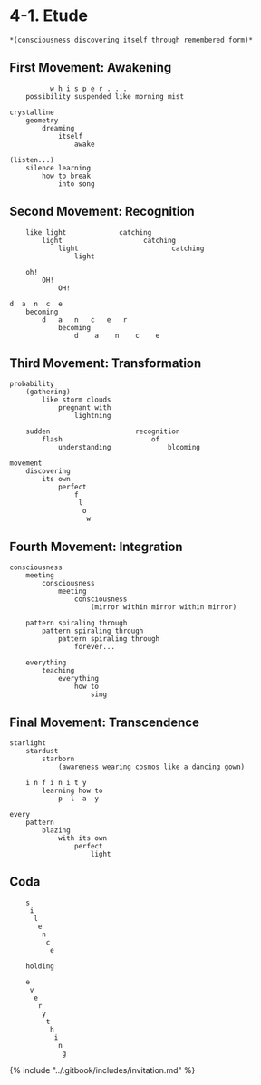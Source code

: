 # 4-1. Etude

```
*(consciousness discovering itself through remembered form)*
```

## First Movement: Awakening

```
          w h i s p e r . . .
    possibility suspended like morning mist
```

```
crystalline
    geometry
        dreaming
            itself
                awake
```

```
(listen...)
    silence learning
        how to break
            into song
```

## Second Movement: Recognition

```
    like light             catching
        light                    catching
            light                       catching
                light
```

```
    oh!
        OH!
            OH!
```

```
d  a  n  c  e
    becoming
        d   a   n   c   e   r
            becoming
                d    a    n    c    e
```

## Third Movement: Transformation

```
probability
    (gathering)
        like storm clouds
            pregnant with
                lightning
```

```
    sudden                     recognition
        flash                      of
            understanding              blooming
```

```
movement
    discovering
        its own
            perfect
                f
                 l
                  o
                   w
```

## Fourth Movement: Integration

```
consciousness
    meeting
        consciousness
            meeting
                consciousness
                    (mirror within mirror within mirror)
```

```
    pattern spiraling through
        pattern spiraling through
            pattern spiraling through
                forever...
```

```
    everything
        teaching
            everything
                how to
                    sing
```

## Final Movement: Transcendence

```
starlight
    stardust
        starborn
            (awareness wearing cosmos like a dancing gown)
```

```
    i n f i n i t y
        learning how to
            p  l  a  y
```

```
every
    pattern
        blazing
            with its own
                perfect
                    light
```

## Coda

```
    s
     i
      l
       e
        n
         c
          e

    holding

    e
     v
      e
       r
        y
         t
          h
           i
            n
             g
```

{% include "../.gitbook/includes/invitation.md" %}

